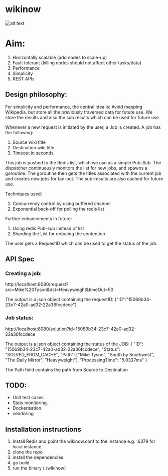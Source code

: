 # wikinow

![alt text](https://raw.githubusercontent.com/kartiksura/wikinow/master/wikinow.png)


# Aim:
1. Horizontally scalable (add nodes to scale-up)
2. Fault tolerant (killing nodes should not affect other tasks/data)
3. Performance
4. Simplicity
5. REST APIs

## Design philosophy:
For simplicity and performance, the central idea is: Avoid mapping Wikipedia, but store all the previously traversed data for future use.
We store the results and also the sub results which can be used for future use.


Whenever a new request is initiated by the user, a Job is created. 
A job has the following:
1. Source wiki title
2. Destination wiki title
3. Timeout in seconds

This job is pushed to the Redis list, which we use as a simple Pub-Sub.
The dispatcher continuously monitors the list for new jobs, and spawns a goroutine.
The goroutine then gets the titles associated with the current job and creates new jobs for fan-out.
The sub-results are also cached for future use.

Techniques used:
1. Concurrency control by using buffered channel
2. Exponential back-off for polling the redis list

Further enhancements in future:
1. Using redis Pub-sub instead of list
2. Sharding the List for reducing the contention

The user gets a RequestID which can be used to get the status of the job. 

## API Spec
### Creating a job:
http://localhost:8080/request?src=Mike%20Tyson&dst=Heavyweight&timeOut=50

The output is a  json object containing the requestID:
{"ID":"15069b34-23c7-42a0-ad32-22a36fccdece"}


### Job status:
http://localhost:8080/solution?id=15069b34-23c7-42a0-ad32-22a36fccdece

The output is a json object containing the status of the JOB:
{
	"ID": "15069b34-23c7-42a0-ad32-22a36fccdece",
	"Status": "SOLVED_FROM_CACHE",
	"Path": ["Mike Tyson", "South by Southwest", "The Daily Mirror", "Heavyweight"],
	"ProcessingTime": "5.0327ms"
}

The Path field contains the path from Source to Destination


## TODO:
- Unit test cases.
- Stats monitoring.
- Dockerisation.
- vendoring

## Installation instructions
1. Install Redis and point the wikinow.conf to the instance e.g. :6379 for local instance
2. clone the repo
3. install the dependencies
4. go build
4. run the binary (./wikinow) 
